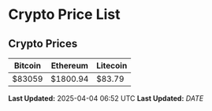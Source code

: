 # Crypto Price List

## Crypto Prices
| Bitcoin | Ethereum | Litecoin |
| ------- | -------- | -------- |
| $83059 | $1800.94 | $83.79 |
**Last Updated:** 2025-04-04 06:52 UTC
**Last Updated:** $DATE$

